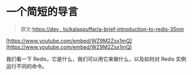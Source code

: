 # 一个简短的导言

> 原文:[https://dev . to/kalaspuffar/a-brief-introduction-to-redis-35nm](https://dev.to/kalaspuffar/a-brief-introduction-to-redis-35nm)

[https://www.youtube.com/embed/WZ9M2Zsx1mQ](https://www.youtube.com/embed/WZ9M2Zsx1mQ)

我们看一下 Redis，它是什么，我们可以用它来做什么，以及如何对 Redis 实例运行不同的命令。